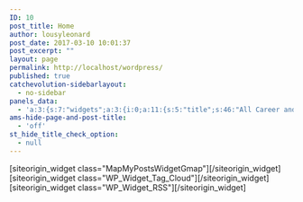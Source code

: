 ```yaml
---
ID: 10
post_title: Home
author: lousyleonard
post_date: 2017-03-10 10:01:37
post_excerpt: ""
layout: page
permalink: http://localhost/wordpress/
published: true
catchevolution-sidebarlayout:
  - no-sidebar
panels_data:
  - 'a:3:{s:7:"widgets";a:3:{i:0;a:11:{s:5:"title";s:46:"All Career and Apprenticeship Opportunities...";s:6:"region";s:4:"auto";s:8:"taxonomy";s:8:"post_tag";s:6:"parent";s:0:"";s:7:"maptype";s:7:"roadmap";s:14:"maptypecontrol";s:4:"true";s:10:"infowindow";s:4:"true";s:6:"target";s:5:"_self";s:5:"width";i:800;s:6:"height";i:600;s:11:"panels_info";a:7:{s:5:"class";s:20:"MapMyPostsWidgetGmap";s:3:"raw";b:0;s:4:"grid";i:0;s:4:"cell";i:0;s:2:"id";i:0;s:9:"widget_id";s:36:"b7f8a150-0b33-438f-b484-9f5f84bac939";s:5:"style";a:1:{s:18:"background_display";s:4:"tile";}}}i:1;a:3:{s:5:"title";s:0:"";s:8:"taxonomy";s:8:"post_tag";s:11:"panels_info";a:7:{s:5:"class";s:19:"WP_Widget_Tag_Cloud";s:3:"raw";b:0;s:4:"grid";i:1;s:4:"cell";i:0;s:2:"id";i:1;s:9:"widget_id";s:36:"4c23356b-e93a-452c-9e10-b062d5d45dfa";s:5:"style";a:1:{s:18:"background_display";s:4:"tile";}}}i:2;a:9:{s:5:"title";s:17:"New Job Vacancies";s:3:"url";s:34:"http://www.jobs.nhs.uk/search_rss?";s:4:"link";s:130:"http://www.jobs.nhs.uk/xi/search_vacancy/?action=saved_search&#038;search_id=&#038;override_daysback=0&#038;sort_by=published_date";s:5:"items";i:4;s:5:"error";b:0;s:12:"show_summary";i:0;s:11:"show_author";i:0;s:9:"show_date";i:0;s:11:"panels_info";a:6:{s:5:"class";s:13:"WP_Widget_RSS";s:4:"grid";i:1;s:4:"cell";i:1;s:2:"id";i:2;s:9:"widget_id";s:36:"730c7e83-9242-416d-bc38-a4c29e4c2e4c";s:5:"style";a:2:{s:27:"background_image_attachment";b:0;s:18:"background_display";s:4:"tile";}}}}s:5:"grids";a:2:{i:0;a:2:{s:5:"cells";i:1;s:5:"style";a:0:{}}i:1;a:2:{s:5:"cells";i:2;s:5:"style";a:2:{s:18:"background_display";s:4:"tile";s:14:"cell_alignment";s:10:"flex-start";}}}s:10:"grid_cells";a:3:{i:0;a:4:{s:4:"grid";i:0;s:5:"index";i:0;s:6:"weight";i:1;s:5:"style";a:0:{}}i:1;a:4:{s:4:"grid";i:1;s:5:"index";i:0;s:6:"weight";d:0.5;s:5:"style";a:0:{}}i:2;a:4:{s:4:"grid";i:1;s:5:"index";i:1;s:6:"weight";d:0.5;s:5:"style";a:0:{}}}}'
ams-hide-page-and-post-title:
  - 'off'
st_hide_title_check_option:
  - null
---
```

<div id="pl-10"  class="panel-layout" ><div id="pg-10-0"  class="panel-grid panel-no-style" ><div id="pgc-10-0-0"  class="panel-grid-cell"  data-weight="1" ><div id="panel-10-0-0-0" class="so-panel widget widget_mapmypostswidgetgmap widget_mmp_gmap panel-first-child panel-last-child" data-index="0" data-style="{&quot;background_display&quot;:&quot;tile&quot;}" >[siteorigin_widget class="MapMyPostsWidgetGmap"]<input type="hidden" value="{&quot;instance&quot;:{&quot;title&quot;:&quot;All Career and Apprenticeship Opportunities...&quot;,&quot;region&quot;:&quot;auto&quot;,&quot;taxonomy&quot;:&quot;post_tag&quot;,&quot;parent&quot;:&quot;&quot;,&quot;maptype&quot;:&quot;roadmap&quot;,&quot;maptypecontrol&quot;:&quot;true&quot;,&quot;infowindow&quot;:&quot;true&quot;,&quot;target&quot;:&quot;_self&quot;,&quot;width&quot;:800,&quot;height&quot;:600},&quot;args&quot;:{&quot;before_widget&quot;:&quot;&lt;div id=\&quot;panel-10-0-0-0\&quot; class=\&quot;so-panel widget widget_mapmypostswidgetgmap widget_mmp_gmap panel-first-child panel-last-child\&quot; data-index=\&quot;0\&quot; data-style=\&quot;{&amp;quot;background_display&amp;quot;:&amp;quot;tile&amp;quot;}\&quot; &gt;&quot;,&quot;after_widget&quot;:&quot;&lt;\/div&gt;&quot;,&quot;before_title&quot;:&quot;&lt;h3 class=\&quot;widget-title\&quot;&gt;&quot;,&quot;after_title&quot;:&quot;&lt;\/h3&gt;&quot;,&quot;widget_id&quot;:&quot;widget-0-0-0&quot;}}" />[/siteorigin_widget]</div></div></div><div id="pg-10-1"  class="panel-grid panel-no-style"  data-style="{&quot;background_display&quot;:&quot;tile&quot;,&quot;cell_alignment&quot;:&quot;flex-start&quot;}" ><div id="pgc-10-1-0"  class="panel-grid-cell"  data-weight="0.5" ><div id="panel-10-1-0-0" class="so-panel widget widget_tag_cloud panel-first-child panel-last-child" data-index="1" data-style="{&quot;background_display&quot;:&quot;tile&quot;}" >[siteorigin_widget class="WP_Widget_Tag_Cloud"]<input type="hidden" value="{&quot;instance&quot;:{&quot;title&quot;:&quot;&quot;,&quot;taxonomy&quot;:&quot;post_tag&quot;},&quot;args&quot;:{&quot;before_widget&quot;:&quot;&lt;div id=\&quot;panel-10-1-0-0\&quot; class=\&quot;so-panel widget widget_tag_cloud panel-first-child panel-last-child\&quot; data-index=\&quot;1\&quot; data-style=\&quot;{&amp;quot;background_display&amp;quot;:&amp;quot;tile&amp;quot;}\&quot; &gt;&quot;,&quot;after_widget&quot;:&quot;&lt;\/div&gt;&quot;,&quot;before_title&quot;:&quot;&lt;h3 class=\&quot;widget-title\&quot;&gt;&quot;,&quot;after_title&quot;:&quot;&lt;\/h3&gt;&quot;,&quot;widget_id&quot;:&quot;widget-1-0-0&quot;}}" />[/siteorigin_widget]</div></div><div id="pgc-10-1-1"  class="panel-grid-cell"  data-weight="0.5" ><div id="panel-10-1-1-0" class="so-panel widget widget_rss panel-first-child panel-last-child" data-index="2" data-style="{&quot;background_image_attachment&quot;:false,&quot;background_display&quot;:&quot;tile&quot;}" >[siteorigin_widget class="WP_Widget_RSS"]<input type="hidden" value="{&quot;instance&quot;:{&quot;title&quot;:&quot;New Job Vacancies&quot;,&quot;url&quot;:&quot;http:\/\/www.jobs.nhs.uk\/search_rss?&quot;,&quot;link&quot;:&quot;http:\/\/www.jobs.nhs.uk\/xi\/search_vacancy\/?action=saved_search&amp;#038;search_id=&amp;#038;override_daysback=0&amp;#038;sort_by=published_date&quot;,&quot;items&quot;:4,&quot;error&quot;:false,&quot;show_summary&quot;:0,&quot;show_author&quot;:0,&quot;show_date&quot;:0},&quot;args&quot;:{&quot;before_widget&quot;:&quot;&lt;div id=\&quot;panel-10-1-1-0\&quot; class=\&quot;so-panel widget widget_rss panel-first-child panel-last-child\&quot; data-index=\&quot;2\&quot; data-style=\&quot;{&amp;quot;background_image_attachment&amp;quot;:false,&amp;quot;background_display&amp;quot;:&amp;quot;tile&amp;quot;}\&quot; &gt;&quot;,&quot;after_widget&quot;:&quot;&lt;\/div&gt;&quot;,&quot;before_title&quot;:&quot;&lt;h3 class=\&quot;widget-title\&quot;&gt;&quot;,&quot;after_title&quot;:&quot;&lt;\/h3&gt;&quot;,&quot;widget_id&quot;:&quot;widget-1-1-0&quot;}}" />[/siteorigin_widget]</div></div></div></div>